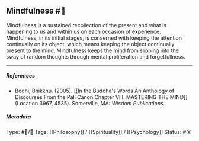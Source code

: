 ## Mindfulness  #🧠 

Mindfulness is a sustained recollection of the present and what is happening to us and within us on each occasion of experience. Mindfulness, in its initial stages, is conserned with keeping the attention continually on its object. which means keeping the object continually present to the mind. Mindfulness keeps the mind from slipping into the sway of random thoughts through mental proliferation and forgetfullness. 

___

##### References

- Bodhi, Bhikkhu. (2005). [[In the Buddha's Words An Anthology of Discourses From the Pali Canon Chapter VIII. MASTERING THE MIND]] (Location 3967, 4535). Somerville, MA: _Wisdom Publications_.

##### Metadata
Type: #🔵/🔵 
Tags: [[Philosophy]] / [[Spirituality]] / [[Psychology]]
Status: #☀️ 